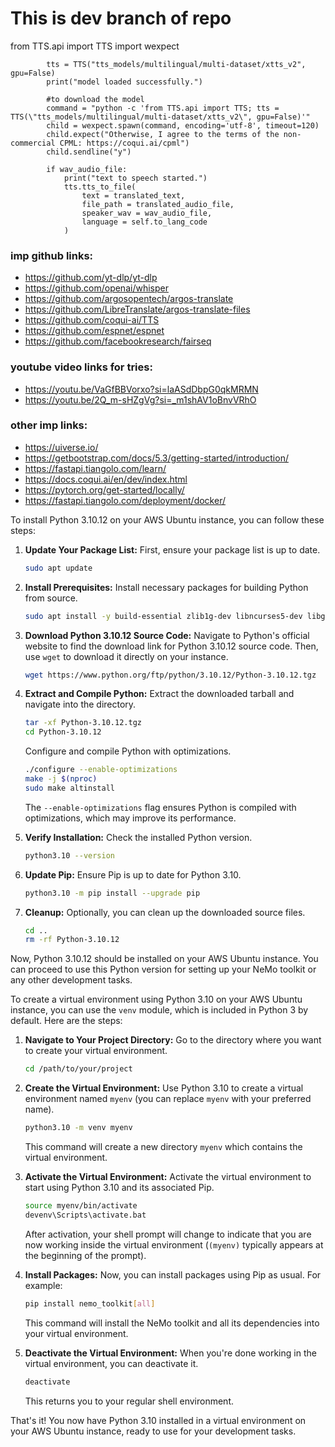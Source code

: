 # This is dev branch of repo

from TTS.api import TTS
import wexpect

            tts = TTS("tts_models/multilingual/multi-dataset/xtts_v2", gpu=False)
            print("model loaded successfully.")

            #to download the model
            command = "python -c 'from TTS.api import TTS; tts = TTS(\"tts_models/multilingual/multi-dataset/xtts_v2\", gpu=False)'"
            child = wexpect.spawn(command, encoding='utf-8', timeout=120)
            child.expect("Otherwise, I agree to the terms of the non-commercial CPML: https://coqui.ai/cpml")
            child.sendline("y")

            if wav_audio_file:
                print("text to speech started.")
                tts.tts_to_file(
                    text = translated_text,
                    file_path = translated_audio_file,
                    speaker_wav = wav_audio_file,
                    language = self.to_lang_code
                )

### imp github links:
- https://github.com/yt-dlp/yt-dlp
- https://github.com/openai/whisper
- https://github.com/argosopentech/argos-translate
- https://github.com/LibreTranslate/argos-translate-files
- https://github.com/coqui-ai/TTS
- https://github.com/espnet/espnet
- https://github.com/facebookresearch/fairseq

### youtube video links for tries:
- https://youtu.be/VaGfBBVorxo?si=laASdDbpG0qkMRMN
- https://youtu.be/2Q_m-sHZgVg?si=_m1shAV1oBnvVRhO


### other imp links:
- https://uiverse.io/
- https://getbootstrap.com/docs/5.3/getting-started/introduction/
- https://fastapi.tiangolo.com/learn/
- https://docs.coqui.ai/en/dev/index.html
- https://pytorch.org/get-started/locally/
- https://fastapi.tiangolo.com/deployment/docker/



To install Python 3.10.12 on your AWS Ubuntu instance, you can follow these steps:

1. **Update Your Package List:**
   First, ensure your package list is up to date.

   ```bash
   sudo apt update
   ```

2. **Install Prerequisites:**
   Install necessary packages for building Python from source.

   ```bash
   sudo apt install -y build-essential zlib1g-dev libncurses5-dev libgdbm-dev libnss3-dev libssl-dev libreadline-dev libffi-dev wget
   ```

3. **Download Python 3.10.12 Source Code:**
   Navigate to Python's official website to find the download link for Python 3.10.12 source code. Then, use `wget` to download it directly on your instance.

   ```bash
   wget https://www.python.org/ftp/python/3.10.12/Python-3.10.12.tgz
   ```

4. **Extract and Compile Python:**
   Extract the downloaded tarball and navigate into the directory.

   ```bash
   tar -xf Python-3.10.12.tgz
   cd Python-3.10.12
   ```

   Configure and compile Python with optimizations.

   ```bash
   ./configure --enable-optimizations
   make -j $(nproc)
   sudo make altinstall
   ```

   The `--enable-optimizations` flag ensures Python is compiled with optimizations, which may improve its performance.

5. **Verify Installation:**
   Check the installed Python version.

   ```bash
   python3.10 --version
   ```

6. **Update Pip:**
   Ensure Pip is up to date for Python 3.10.

   ```bash
   python3.10 -m pip install --upgrade pip
   ```

7. **Cleanup:**
   Optionally, you can clean up the downloaded source files.

   ```bash
   cd ..
   rm -rf Python-3.10.12
   ```

Now, Python 3.10.12 should be installed on your AWS Ubuntu instance. You can proceed to use this Python version for setting up your NeMo toolkit or any other development tasks.


To create a virtual environment using Python 3.10 on your AWS Ubuntu instance, you can use the `venv` module, which is included in Python 3 by default. Here are the steps:

1. **Navigate to Your Project Directory:**
   Go to the directory where you want to create your virtual environment.

   ```bash
   cd /path/to/your/project
   ```

2. **Create the Virtual Environment:**
   Use Python 3.10 to create a virtual environment named `myenv` (you can replace `myenv` with your preferred name).

   ```bash
   python3.10 -m venv myenv
   ```

   This command will create a new directory `myenv` which contains the virtual environment.

3. **Activate the Virtual Environment:**
   Activate the virtual environment to start using Python 3.10 and its associated Pip.

   ```bash
   source myenv/bin/activate
   devenv\Scripts\activate.bat
   ```

   After activation, your shell prompt will change to indicate that you are now working inside the virtual environment (`(myenv)` typically appears at the beginning of the prompt).

4. **Install Packages:**
   Now, you can install packages using Pip as usual. For example:

   ```bash
   pip install nemo_toolkit[all]
   ```

   This command will install the NeMo toolkit and all its dependencies into your virtual environment.

5. **Deactivate the Virtual Environment:**
   When you're done working in the virtual environment, you can deactivate it.

   ```bash
   deactivate
   ```

   This returns you to your regular shell environment.

That's it! You now have Python 3.10 installed in a virtual environment on your AWS Ubuntu instance, ready to use for your development tasks.